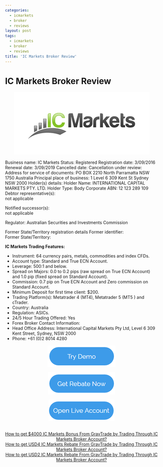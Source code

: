 ```yaml
---
categories:
  - icmarkets
  - broker
  - reviews
layout: post
tags:
  - icmarkets
  - broker
  - reviews
title: 'IC Markets Broker Review'
---
```

# IC Markets Broker Review

<div align="center">
<img alt="IC Markets Broker Review" src="/static/img/broker-logo/icmarkets.png" title="IC Markets Broker Review" >
</div>

Business name:	IC Markets
Status:	Registered
Registration date:	3/09/2016
Renewal date:	3/09/2019
Cancelled date:	
Cancellation under review:	
Address for service of documents:	PO BOX 2210 North Parramatta NSW 1750 Australia
Principal place of business:	1 Level 6 309 Kent St Sydney NSW 2000
Holder(s) details:	Holder Name: INTERNATIONAL CAPITAL MARKETS PTY. LTD. Holder Type: Body Corporate ABN: 12 123 289 109
Debtor representative(s):	
not applicable

Notified successor(s):	
not applicable

Regulator:	Australian Securities and Investments Commission
	
Former State/Territory registration details	
Former identifier:	
Former State/Territory:	


**IC Markets Trading Features:**

- Instrument: 64 currency pairs, metals, commodities and index CFDs.
- Account type: Standard and True ECN Account.
- Leverage: 500:1 and below.
- Spread on Majors: 0.0 to 0.2 pips (raw spread on True ECN Account) and 1.0 pip (fixed spread on Standard Account).
- Commission: 0.7 pip on True ECN Account and Zero commission on Standard Account.
- Minimum Deposit for first time client: $200.
- Trading Platform(s): Metatrader 4 (MT4), Metatrader 5 (MT5 ) and cTrader.
- Country: Australia
- Regulation: ASICs.
- 24/5 Hour Trading Offered: Yes
- Forex Broker Contact Information:
- Head Office Address: International Capital Markets Pty Ltd, Level 6 309 Kent Street, Sydney,  NSW  2000
- Phone: +61 (0)2 8014 4280


<div align="center">

<a href="http://www.icmarkets.com/forex-trading/open-a-demo-account/?camp=7746"><img alt="Open IC Markets Demo Account" height="72" src="/static/img/button/try-demo-now.PNG" title="Open IC Markets Demo Account" width="225"></a>

<a href="http://www.gravtrade.com/icmarkets/forex/broker/rebate/2016/10/04/icmarkets-broker-standard-account-rebate.html"><img alt="Register IC Markets account with us and you will get rebates every lot traded." height="73" src="/static/img/button/get-rebate-now.PNG" title="Register Pepperstone with us and you will get rebates every lot traded." width="221"></a>

<a href="http://www.icmarkets.com/forex-trading/open-a-live-account/?camp=7746"><img alt="Open IC Markets Live Account" height="70" src="/static/img/button/open-live-account-now.PNG" title="Open IC Markets Live Account" width="218"></a>

<br>
<a href="http://www.gravtrade.com//icmarkets/forex/broker/bonus/2016/10/04/icmarkets-broker-bonus.html">How to get $4000 IC Markets Bonus From GravTrade by Trading Through IC Markets Broker Account?</a>

<br>
<a href="http://www.gravtrade.com//icmarkets/forex/broker/rebate/2016/10/04/icmarkets-broker-standard-account-rebate.html">How to get USD4 IC Markets Rebate From GravTrade by Trading Through IC Markets Broker Account?</a>

<br>
<a href="http://www.gravtrade.com//icmarkets/forex/broker/rebate/2016/10/04/icmarkets-broker-ecn-account-rebate.html">How to get USD2 IC Markets Rebate From GravTrade by Trading Through IC Markets Broker Account?</a>

</div>


